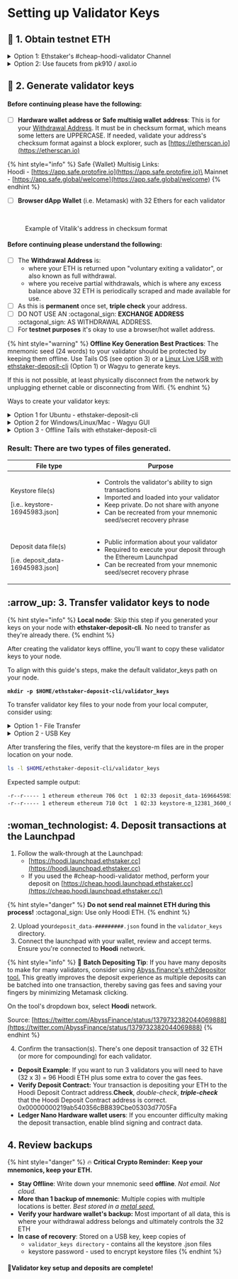 # Setting up Validator Keys

## :seedling: 1. Obtain testnet ETH

<details>

<summary>Option 1: Ethstaker's #cheap-hoodi-validator Channel</summary>

* **Step 1**: Visit the [Ethstaker Discord](https://discord.io/ethstaker) and join the #cheap-hoodi-validator channel

- **Step 2**: Use the `/cheap-hoodi-deposit` slash command and follow the instructions from the bot. You need to start typing the slash command and it will show above your input box where you can use it.

* **Requirement**: In order to use the cheap hoodi validator process, you must now set your withdrawal address to `0x4D496CcC28058B1D74B7a19541663E21154f9c84` when creating your validator keys and deposit file. This is to prevent abuses of this service.

</details>

<details>

<summary>Option 2: Use faucets from pk910 / axol.io</summary>

* pk910: [https://hoodi-faucet.pk910.de](https://hoodi-faucet.pk910.de)
* axol.io: [https://faucet.axol.io](https://faucet.axol.io/)

</details>

## :key: 2. Generate validator keys

#### Before continuing please have the following:

* [ ] **Hardware wallet address or** **Safe multisig wallet** **address**: This is for your [Withdrawal Address](https://notes.ethereum.org/@launchpad/withdrawals-faq#Q-What-are-the-two-types-of-withdrawals). It must be in checksum format, which means some letters are UPPERCASE. If needed, validate your address's checksum format against a block explorer, such as [https://etherscan.io](https://etherscan.io)

{% hint style="info" %}
Safe {Wallet} Multisig Links:\
Hoodi - [https://app.safe.protofire.io](https://app.safe.protofire.io)\
Mainnet - [https://app.safe.global/welcome](https://app.safe.global/welcome)
{% endhint %}

* [ ] **Browser dApp Wallet** (i.e. Metamask) with 32 Ethers for each validator

<figure><img src="../../../../.gitbook/assets/checksum.png" alt=""><figcaption><p>Example of Vitalik's address in checksum format</p></figcaption></figure>

#### Before continuing please understand the following:

* [ ] The **Withdrawal Address** is:
  * where your ETH is returned upon "voluntary exiting a validator", or also known as full withdrawal.
  * where you receive partial withdrawals, which is where any excess balance above 32 ETH is periodically scraped and made available for use.
* [ ] As this is **permanent** once set, **triple check** your address.
* [ ] DO NOT USE AN :octagonal\_sign: **EXCHANGE ADDRESS** :octagonal\_sign: AS WITHDRAWAL ADDRESS.
* [ ] For **testnet purposes** it's okay to use a browser/hot wallet address.

{% hint style="warning" %}
**Offline Key Generation Best Practices**: The mnemonic seed (24 words) to your validator should be protected by keeping them offline. Use Tails OS (see option 3) or a [Linux Live USB with ethstaker-deposit-cli](https://www.youtube.com/watch?v=oDELXYNSS5w) (Option 1) or Wagyu to generate keys.

If this is not possible, at least physically disconnect from the network by unplugging ethernet cable or disconnecting from Wifi.
{% endhint %}

Ways to create your validator keys:

<details>

<summary>Option 1 for Ubuntu - ethstaker-deposit-cli</summary>

**1. Download ethstaker-deposit-cli from Github.**

```bash
#Install dependencies
sudo apt install jq curl -y

#Setup variables
RELEASE_URL="https://api.github.com/repos/eth-educators/ethstaker-deposit-cli/releases/latest"
BINARIES_URL="$(curl -s $RELEASE_URL | jq -r ".assets[] | select(.name) | .browser_download_url" | grep linux-amd64.tar.gz$)"
BINARY_FILE="ethstaker-deposit-cli.tar.gz"

echo "Downloading URL: $BINARIES_URL"

cd $HOME
#Download binary
wget -O $BINARY_FILE $BINARIES_URL
#Extract archive
tar -xzvf $BINARY_FILE -C $HOME
#Rename
mv ethstaker_deposit*amd64 ethstaker-deposit-cli
cd ethstaker-deposit-cli
```

**2. Make a new mnemonic**

Replace `<HARDWARE_WALLET_ADDRESS>` with withdrawal address.

```
./deposit new-mnemonic --chain hoodi --execution_address <HARDWARE_WALLET_ADDRESS>
```

* Choose your language
* Repeat your withdrawal/execution address for confirmation
* Choose the language of the mnemonic word list
* Choose how many new validators you wish to run
* Create a **keystore password** that secures your validator keystore files
* Repeat your **keystore password** for confirmation
* Answer yes if you want to generate compounding 0x02 validator
* Write down your 24 word mnemonic seed
* Type your mnemonic, first 4 letters is enough

You will see the following messages after successfully generated the keystore(s) and the deposit(s):

```bash

                  #####     #####
                ##     #####     ##
    ###         ##   #######     #########################
    ##  ##      #####               ##                   ##
    ##     #####                 ##                       ##
    ##     ##                     ##                      ###
   ########                        ##                     ####
   ##        ##   ###         #####                       #####
   #                          ##                         # #####
   #                            #                        #  #####
   ##                             ##                    ##
   ##                              ##                   ##
   ##             ###              ##                   ##
   ###############                 ##                   ##
   ###               ##                                 ##
      #############################                    ##
                     ##                             ###
                     #######     #################     ###
                     ##   ## ##        ##   ##    ###
                     ##############          #############

Creating your keys:               [####################################]  <N>/<N>
Creating your keystores:          [####################################]  <N>/<N>
Verifying your keystores:         [####################################]  <N>/<N>
Verifying your deposits:          [####################################]  <N>/<N>

Success!
Your keys can be found at: /home/username/ethstaker-deposit-cli/validator_keys
```

</details>

<details>

<summary>Option 2 for Windows/Linux/Mac - Wagyu GUI</summary>

**Wagyu** is an application aimed at lowering the technical bar to staking on Ethereum.

As a 'one-click installer', it provides a clean UI automating the setup and management of all the infrastructure necessary to stake without the user needing to have any technical knowledge.

**Download Wagyu**: [https://wagyu.gg](https://wagyu.gg/)

1. Click create new secret recovery phrase
2. Select your network
3. Click create
4. Write down your 24 word secret recovery phrase
5. Check your phrase to confirm you copied it correctly
6. Specify number of new keys to generate
7. Specify your keystore password
8. Specify your Withdrawal address
9. Click next
10. Re-type your keystore password
11. Browse to where you want to save your keys
12. Review information and close

</details>

<details>

<summary>Option 3 - Offline Tails with ethstaker-deposit-cli</summary>

You will learn how to boot up a windows PC into an airgapped [Tails operating system](https://tails.boum.org/index.en.html).

The Tails OS is an _amnesic_ operating system, meaning it will save nothing and _leave no tracks behind_ each time you boot it.

**1. Prerequisites**

You need:

* 2 storage mediums (can be USB stick, SD cards or external hard drives)
* One of them must be > 8GB
* Windows or Mac computer
* 30 minutes or longer depending on your download speed

**2. Download Tails OS**

Download the official image from the [Tails website](https://tails.boum.org/install/index.en.html). Might take a while, go grab a coffee.

Make sure you follow the guide on the Tails website to verify your download of Tails.

**3. Download and install the software to transfer your Tails image on your USB stick**

For Windows, use one of

* [Etcher](https://tails.boum.org/etcher/Etcher-Portable.exe)
* [Win32 Disk Imager](https://win32diskimager.org/#download)
* [Rufus](https://rufus.ie/en_US/)

For Mac, download [Etcher](https://tails.boum.org/etcher/Etcher.dmg)

**4. Making your bootable USB stick**

Run the above software. This is an example how it looks like on Mac OS with etcher, but other software should be similar.

<img src="../../../../.gitbook/assets/etcher_in_mac.png" alt="" data-size="original">

Select the Tails OS image that you downloaded as the image. Then select the USB stick (the larger one).

Then flash the image to the larger USB stick.

**5. Download and verify the ethstaker-deposit-cli**

Download the latest ethstaker-deposit-cli binary by referring to Option 1's steps.

Copy the file to the other USB stick.

**6. Reboot your computer and into Tails OS**

After you have done all the above, you can reboot. If you are connected by a LAN cable to the internet, you can disconnect it manually.

Plug in the USB stick that has your Tails OS.

On Mac, press and hold the Option key immediately upon hearing the startup chime. Release the key after Startup Manager appears.

On Windows, it depends on your computer manufacturer. Usually it is by pressing F1 or F12. If it doesn't work, try googling "Enter boot options menu on \[Insert your PC brand]"

Choose the USB stick that you loaded up with Tails OS to boot into Tails.

**7. Welcome to Tails OS**

<img src="../../../../.gitbook/assets/grub.png" alt="" data-size="original">

You can boot with all the default settings.

**8. Run the ethstaker-deposit-cli**

Plug in your other USB key with the `ethstaker-deposit-cli` file.

Locate the USB key, mount the drive and add execute permissions.

```bash
# Locate the usb key
sudo fdisk -l
# Create a mount point
sudo mkdir -p /media/usb-drive
# Mount the usb key. Change device name
sudo mount /dev/sda1 /media/usb-drive
# Change directories
cd /media/usb-drive/ethstaker-deposit-cli
# Add execute permissions
sudo chmod +x ./deposit
```

**9. Make a new mnemonic**

Replace `<HARDWARE_WALLET_ADDRESS>` with withdrawal address.

```
./deposit new-mnemonic --chain hoodi --execution_address <HARDWARE_WALLET_ADDRESS>
```

* Choose your language
* Repeat your withdrawal/execution address for confirmation
* Choose the language of the mnemonic word list
* Choose how many new validators you wish to run
* Create a **keystore password** that secures your validator keystore files
* Repeat your **keystore password** for confirmation
* Answer yes if you want to generate compounding 0x02 validator
* Write down your 24 word mnemonic seed
* Type your mnemonic, first 4 letters is enough

You will see the following messages after successfully generated the keystore(s) and the deposit(s):

```bash

                  #####     #####
                ##     #####     ##
    ###         ##   #######     #########################
    ##  ##      #####               ##                   ##
    ##     #####                 ##                       ##
    ##     ##                     ##                      ###
   ########                        ##                     ####
   ##        ##   ###         #####                       #####
   #                          ##                         # #####
   #                            #                        #  #####
   ##                             ##                    ##
   ##                              ##                   ##
   ##             ###              ##                   ##
   ###############                 ##                   ##
   ###               ##                                 ##
      #############################                    ##
                     ##                             ###
                     #######     #################     ###
                     ##   ## ##        ##   ##    ###
                     ##############          #############

Creating your keys:               [####################################]  <N>/<N>
Creating your keystores:          [####################################]  <N>/<N>
Verifying your keystores:         [####################################]  <N>/<N>
Verifying your deposits:          [####################################]  <N>/<N>

Success!
Your keys can be found at: /home/username/ethstaker-deposit-cli/validator_keys
```

**Result**: a folder called `validator_keys` containing keystore-m files and deposit\_data.json

If you ran this command directly from your non-Tails USB stick, the validator keys should stay on it.

If it hasn't, copy the directory over to your non-Tails USB stick.

Confirm your validator\_keys are on the USB stick before leaving.

```bash
ls /media/usb-drive/ethstaker-deposit-cli/validator_keys
```

:fire: Make sure you have saved your validator keys directory in your other USB stick (non Tails OS) before you shutdown Tails. Tails will delete everything saved on it after you shutdown.

:tada: Congrats on learning how to use Tails OS to make an air gapped system.

</details>

### Result: There are two types of files generated.

| File type                                                           | Purpose                                                                                                                                                                                                                                        |
| ------------------------------------------------------------------- | ---------------------------------------------------------------------------------------------------------------------------------------------------------------------------------------------------------------------------------------------- |
| <p>Keystore file(s)</p><p>[i.e.. keystore-16945983.json]</p>        | <ul><li>Controls the validator's ability to sign transactions</li><li>Imported and loaded into your validator</li><li>Keep private. Do not share with anyone</li><li>Can be recreated from your mnemonic seed/secret recovery phrase</li></ul> |
| <p>Deposit data file(s)</p><p>[i.e. deposit_data-16945983.json]</p> | <ul><li>Public information about your validator</li><li>Required to execute your deposit through the Ethereum Launchpad</li><li>Can be recreated from your mnemonic seed/secret recovery phrase</li></ul>                                      |

## :arrow\_up: 3. Transfer validator keys to node

{% hint style="info" %}
**Local node**: Skip this step if you generated your keys on your node with **ethstaker-deposit-cli**. No need to transfer as they're already there.
{% endhint %}

After creating the validator keys offline, you'll want to copy these validator keys to your node.

To align with this guide's steps, make the default validator\_keys path on your node.

<pre class="language-bash"><code class="lang-bash"><strong>mkdir -p $HOME/ethstaker-deposit-cli/validator_keys
</strong></code></pre>

To transfer validator key files to your node from your local computer, consider using:

<details>

<summary>Option 1 - File Transfer</summary>

* File transfer
  * Windows OS - use [WinSCP](https://winscp.net) or [FileZilla](https://filezilla-project.org/download.php?type=client)
  * Mac or Linux - use [FileZilla](https://filezilla-project.org/download.php?type=client) or [SFTP](https://www.digitalocean.com/community/tutorials/how-to-use-sftp-to-securely-transfer-files-with-a-remote-server) or [rsync](https://linuxize.com/post/how-to-use-rsync-for-local-and-remote-data-transfer-and-synchronization/)

Transfer the **keystore-m\_xxxxxxxx.json** files to the following location on your node.

```bash
$HOME/ethstaker-deposit-cli/validator_keys
```

</details>

<details>

<summary>Option 2 - USB Key</summary>

### **Step 1: From OFFLINE machine, copy validator keys to a USB key.**

Plug the USB key into offline machine, then locate the device name.

```bash
# Locate the usb key
sudo fdisk -l
```

Upon executing the above command you will get an output similar to the one below:

```bash
Disk /dev/sdc: 7.4 GiB, 7948206080 bytes, 15523840 sectors
Units: sectors of 1 * 512 = 512 bytes
Sector size (logical/physical): 512 bytes / 512 bytes
I/O size (minimum/optimal): 512 bytes / 512 bytes
Disklabel type: dos
Disk identifier: 0x00000000

Device     Boot Start      End  Sectors  Size Id Type
/dev/sdc1  *     8192 15555555 25555555 7.4G  b W95 FAT32
```

Mount the key. Change the device name accordingly.

```bash
# Create a mount point
sudo mkdir -p /media/usb-drive
# Mount the usb key
sudo mount /dev/sdc1 /media/usb-drive
```

Copy the keys. Adjust the path names if needed.

```bash
# Create a directory on the usb drive to copy the keys into
sudo mkdir -p /media/usb-drive/ethstaker-deposit-cli/validator_keys
# Copy the keys to the usb drive
sudo cp $HOME/ethstaker-deposit-cli/validator_keys/*.json /media/usb-drive/ethstaker-deposit-cli/validator_keys
# Cleanup
sudo umount /media/usb-drive
```

### **Step 2: From a USB key,  copy validator keys to the NODE.**

Plug the USB key into node, then locate the device name.

```bash
# Locate the usb key
sudo fdisk -l
```

Upon executing the above command you will get an output similar to the one below:

```bash
Disk /dev/sdc: 7.4 GiB, 7948206080 bytes, 15523840 sectors
Units: sectors of 1 * 512 = 512 bytes
Sector size (logical/physical): 512 bytes / 512 bytes
I/O size (minimum/optimal): 512 bytes / 512 bytes
Disklabel type: dos
Disk identifier: 0x00000000

Device     Boot Start      End  Sectors  Size Id Type
/dev/sdc1  *     8192 15555555 25555555 7.4G  b W95 FAT32
```

Mount the key. Change the device name accordingly.

```bash
# Create a mount point
sudo mkdir -p /media/usb-drive
# Mount the usb key
sudo mount /dev/sdc1 /media/usb-drive
```

Copy the keys. Adjust the path names if needed.

```bash
# Create a directory copy the keys into
sudo mkdir -p $HOME/ethstaker-deposit-cli/validator_keys
# Copy the keys to the default path
sudo cp /media/usb-drive/ethstaker-deposit-cli/validator_keys/*.json $HOME/ethstaker-deposit-cli/validator_keys
# Cleanup
sudo umount /media/usb-drive
```

</details>

After transfering the files, verify that the keystore-m files are in the proper location on your node.

```bash
ls -l $HOME/ethstaker-deposit-cli/validator_keys
```

Expected sample output:

```bash
-r--r----- 1 ethereum ethereum 706 Oct  1 02:33 deposit_data-1696645983.json
-r--r----- 1 ethereum ethereum 710 Oct  1 02:33 keystore-m_12381_3600_0_0_0-161664283.json
```

## :woman\_technologist: 4. Deposit transactions at the Launchpad

1. Follow the walk-through at the Launchpad:&#x20;
   * [https://hoodi.launchpad.ethstaker.cc](https://hoodi.launchpad.ethstaker.cc)
   * If you used the #cheap-hoodi-validator method, perform your deposit on [https://cheap.hoodi.launchpad.ethstaker.cc](https://cheap.hoodi.launchpad.ethstaker.cc/)

{% hint style="danger" %}
**Do not send real mainnet ETH during this process!** :octagonal\_sign: Use only Hoodi ETH.
{% endhint %}

2. Upload your`deposit_data-#########.json` found in the `validator_keys` directory.
3. Connect the launchpad with your wallet, review and accept terms. Ensure you're connected to **Hoodi** network.

{% hint style="info" %}
:whale: **Batch Depositing Tip**: If you have many deposits to make for many validators, consider using [Abyss.finance's eth2depositor tool.](https://abyss.finance/eth2depositor) This greatly improves the deposit experience as multiple deposits can be batched into one transaction, thereby saving gas fees and saving your fingers by minimizing Metamask clicking.

On the tool's dropdown box, select **Hoodi** network.

Source: [https://twitter.com/AbyssFinance/status/1379732382044069888](https://twitter.com/AbyssFinance/status/1379732382044069888)
{% endhint %}

4. Confirm the transaction(s). There's one deposit transaction of 32 ETH (or more for compounding) for each validator.

* **Deposit Example**: If you want to run 3 validators you will need to have (32 x 3) = 96 Hoodi ETH plus some extra to cover the gas fees.
* **Verify Deposit Contract:** Your transaction is depositing your ETH to the Hoodi Deposit Contract address.**Check**, _double-check_, _**triple-check**_ that the Hoodi Deposit Contract address is correct. 0x00000000219ab540356cBB839Cbe05303d7705Fa
* **Ledger Nano Hardware wallet users**: If you encounter difficulty making the deposit transaction, enable blind signing and contract data.

## 4. Review backups

{% hint style="danger" %}
:fire: **Critical Crypto Reminder:** **Keep your mnemonics, keep your ETH.**

* **Stay Offline**: Write down your mnemonic seed **offline**. _Not email. Not cloud._
* **More than 1 backup of mnemonic**: Multiple copies with multiple locations is better. _Best stored in a_ [_metal seed._](https://jlopp.github.io/metal-bitcoin-storage-reviews/)
* **Verify your hardware wallet's backup:** Most important of all data, this is where your withdrawal address belongs and ultimately controls the 32 ETH
* **In case of recovery**: Stored on a USB key, keep copies of
  * `validator_keys directory` - contains all the keystore .json files
  * keystore password - used to encrypt keystore files
{% endhint %}

#### :tada:Validator key setup and deposits are complete!
